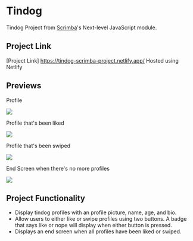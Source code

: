# Tindog

Tindog Project from [Scrimba](https://scrimba.com/learn/frontend)'s Next-level JavaScript module.

## Project Link

[Project Link] https://tindog-scrimba-project.netlify.app/ Hosted using Netlify 

## Previews

Profile

<img src="public/images/dog1.png">

Profile that's been liked

<img src="public/images/dog2.png">

Profile that's been swiped

<img src="public/images/dog3.png">

End Screen when there's no more profiles 

<img src="public/images/dog4.png">

## Project Functionality

- Display tindog profiles with an profile picture, name, age, and bio.
- Allow users to either like or swipe profiles using two buttons. A badge that says like or nope will display when either button is pressed.
- Displays an end screen when all profiles have been liked or swiped. 
